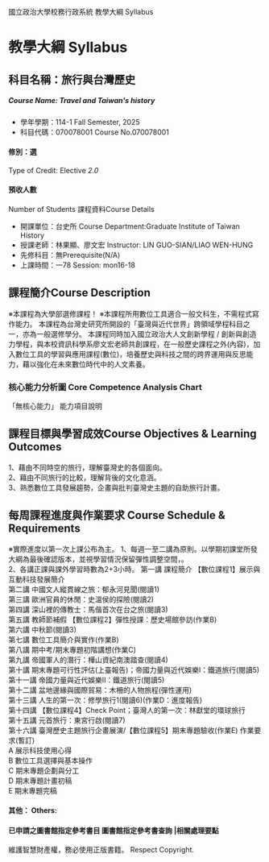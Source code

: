 國立政治大學校務行政系統 教學大綱 Syllabus
# 教學大綱 Syllabus
##  科目名稱：旅行與台灣歷史 
#####  Course Name: Travel and Taiwan's history
  * 學年學期：114-1 Fall Semester, 2025 
  * 科目代碼：070078001 Course No.070078001
#### 修別：選
Type of Credit: Elective 
_2.0_
#### 預收人數
Number of Students
課程資料Course Details
  * 開課單位：台史所 Course Department:Graduate Institute of Taiwan History 
  * 授課老師：林果顯、廖文宏 Instructor: LIN GUO-SIAN/LIAO WEN-HUNG 
  * 先修科目：無Prerequisite(N/A)
  * 上課時間：一78 Session: mon16-18 
##  課程簡介Course Description
※本課程為大學部選修課程！
※本課程所用數位工具適合一般文科生，不需程式寫作能力。
本課程為台灣史研究所開設的「臺灣與近代世界」跨領域學程科目之一，亦為一般選修學分。
本課程同時加入國立政治大人文創新學程 / 創新與創造力學程，與本校資訊科學系廖文宏老師共創課程，在一般歷史課程之外(內容)，加入數位工具的學習與應用課程(數位)，培養歷史與科技之間的跨界運用與反思能力，藉以強化在未來數位時代中的人文素養。
###  核心能力分析圖 Core Competence Analysis Chart
「無核心能力」 
能力項目說明
##  課程目標與學習成效Course Objectives & Learning Outcomes 
1、藉由不同時空的旅行，理解臺灣史的各個面向。  
2、藉由不同旅行的比較，理解背後的文化意涵。  
3、熟悉數位工具發展趨勢，企畫與批判臺灣史主題的自助旅行計畫。
##  每周課程進度與作業要求 Course Schedule & Requirements
※實際進度以第一次上課公布為主。
1、每週一至二講為原則。以學期初課堂所發大綱為最後確認版本，並視學習情況保留彈性調整空間，。  
2、各講正課與課外學習時數為2+3小時。
第一講 課程簡介 【數位課程1】展示與互動科技發展簡介  
第二講 中國文人縱貫線之旅：郁永河見聞(閱讀1)  
第三講 歐洲官員的休閒：史溫侯的探險(閱讀2)  
第四講 深山裡的傳教士：馬偕首次在台之旅(閱讀3)  
第五講 教師節補假 【數位課程2】彈性授課：歷史場館參訪(作業B)  
第六講 中秋節(閱讀3)  
第七講 數位工具簡介與實作(作業B)  
第八講 期中考/期末專題初階講想(作業C)  
第九講 帝國軍人的潛行：樺山資紀南澳踏查(閱讀4)  
第十講 期末專題可行性評估(上臺報告)；帝國力量與近代娛樂Ⅰ：鐵道旅行(閱讀5)  
第十一講 帝國力量與近代娛樂Ⅱ：鐵道旅行(閱讀5)  
第十二講 盆地邊緣與國際貿易：木柵的人物旅程(彈性運用)  
第十三講 人生的第一次：修學旅行1(閱讀6)(作業D：進度報告)  
第十四講 【數位課程4】Check Point；臺灣人的第一次：林獻堂的環球旅行  
第十五講 元首旅行：東宮行啟(閱讀7)  
第十六講 臺灣歷史主題旅行企畫展演/【數位課程5】期末專題驗收(作業E)
作業要求(暫訂)  
A 展示科技使用心得  
B 數位工具選擇與基本操作  
C 期末專題企劃與分工  
D 期末專題計畫初稿  
E 期末專題完稿
####  其他： Others:
####  已申請之圖書館指定參考書目  圖書館指定參考書查詢 |相關處理要點
維護智慧財產權，務必使用正版書籍。 Respect Copyright.